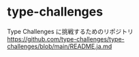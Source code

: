 # type-challenges

Type Challenges に挑戦するためのリポジトリ<br />
https://github.com/type-challenges/type-challenges/blob/main/README.ja.md
